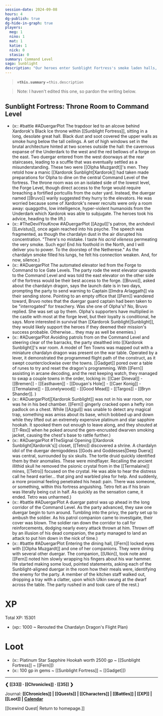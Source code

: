 ```yaml
---
session-date: 2024-09-08
hours: 4
dg-publish: true
dg-hide-in-graph: true
players:
  meg: 1
  nino: 1
  mat: 1
  katie: 1
  nick: 0
  stasia: 0
summary: Command Level
saga: Sunblight
description: "Our heroes enter Sunblight Fortress's smoke laden halls, stealthily moving from the throne room to the command level with the aid of Muzgardt-aligned duergar. Azgul and Tetro suffer independent psychic episodes in their exploring: Azgul listening to the calculated, simmering rage of Levistus and Tetro feeling the brain-splitting agony of a nearby lifeform. They learn that Sunblight's army is positioned to strike Ten Towns in two days, prompting them to send a message of warning to Captain Imdra Arlaggath in Easthaven. Finding Xardorok's War Room, the party uncovers the flight path of the chardalyn dragon. Gadget manages to scramble the chardalyn dragon's route, securing Ten Towns several more hours in case it falls under siege. Fern loots Xardorok's bedside chest, gleeful but cautious. Their stealth turns into bloodshed as they stumble into a patrol and skirmish in the dining halls, reuniting with Olpha Muzgardt."
---
```


> **`=this.summary`**
> `=this.description`

> Note: I haven't edited this one, so pardon the writing below.

## Sunblight Fortress: Throne Room to Command Level
- (x:: #battle #ADuergarPlot The trapdoor led to an alcove behind Xardorok's Black Ice throne within [[Sunblight Fortress]], sitting in a long, desolate great hall. Black dust and soot covered the upper walls as smoke hung below the tall ceilings. A set of high windows set in the brutal architecture hinted at two scenes outside the hall: the cavernous expanse of the Underdark to the west and the red bellows of a forge on the east. Two duergar entered from the west doorways at the rear staircases, leading to a scuffle that was eventually settled as a misunderstanding. These two were [[Olpha Muzgardt]]'s men. They retold how a manic [[Xardorok Sunblight|Xardorok]] had taken made preparations for Olpha to dine on the central Command Level of the fortress. The throne room was on an isolated side of the lowest level, the Forge Level, though direct access to the forge would require breaching a fortified portcullis from the outer yard. Instead, the duergar named [[Bruvo]] warily suggested they hurry to the elevators. He was worried because some of Xardorok's newer recruits were only a room away: quaggoths, low intelligence, hyper-violent humanoids from the Underdark which Xardorok was able to subjugate. The heroes took his advice, heading to the lift.)
- (x:: #TheDevilYouKnow #ADuergarPlot [[Azgul]]'s patron, the archdevil [[Levistus]], once again reached into his psyche. The speech was fragmented, as though the chardalyn dust in the air disrupted his concentration. "There's no mistake. I taste *his acrid vileness* permeating the very smoke. Such ego! End *his* foothold in the North, and I will deliver you to power. To the doorstep of the Netherese." As the chardalyn smoke filled his lungs, he felt his connection weaken. And, for now, silence.)
- (x:: #ADuergarPlot The automated elevator led from the Forge to Command to Ice Gate Levels. The party rode the west elevator upwards to the Command Level and was told the east elevator on the other side of the fortress would be their best access to the forge. [[Bruvo]], asked about the chardalyn dragon, says the launch date is in two days, prompting the party to send warning to Captain [[Imdra Arlaggath]] via their sending stone. Pointing to an empty office that [[Fern]] wandered toward, Bruvo notes that the duergar guard captain had been taken to be "interrogated" for treachery. Was she one of Olpha's? No, Bruvo replied. She was set up by them. Olpha's supporters have multiplied in the castle with most at the forge level, but their loyalty is conditional, he says. More interested in survival than [[Xardorok Sunblight|Sunblight]], they would likely support the heroes if they deemed their mission's success probable. Otherwise... they may as well be enemies.)
- (x:: #ADuergarPlot Avoiding patrols from on the Command Level and steering clear of the barracks, the party stealthed into [[Xardorok Sunblight]]'s war room. A model of Ten Towns was mapped out with a miniature chardalyn dragon was present on the war table. Operated by a lever, it demonstrated the programmed flight path of the construct, as it swept counterclockwise over the towns. [[Gadget]] pored over a table of runes to try and reset the dragon's programming. With [[Fern]] assisting in arcane decoding, and the rest keeping watch, they managed to swap a couple towns in the order, locking in: [[Caer Dineval]] - [[Bremen]] - [[Easthaven]] - [[Dougan's Hole]] - [[Caer Konig]] - [[Termalaine]] - [[Lonelywood]] - [[Good Mead]] - [[Targos]] - [[Bryn Shander]]. )
- (x:: #ADuergarPlot[[Xardorok Sunblight]] was not in his war room, nor was he in his bed chamber. [[Fern]] gingerly cracked open a hefty iron padlock on a chest. While [[Azgul]] was unable to detect any magical trap, something was amiss about its base, which bobbed up and down while they lifted out an extremely expensive platinum and star sapphire hookah. It spooked them out enough to leave along, and they shouted at [[T-Rex]] when he poked around the gem-encrusted dwarven smoking jacket, causing the chest's base to rattle further.)
- (x:: #ADuergarPlot #TheSignal Opening [[Xardorok Sunblight|Xardorok's]] closet, [[Tetro]] discovered a shrine. A chardalyn idol of the duergar demigoddess [[Gods and Goddesses|Deep Duera]] was central, surrounded by six skulls. The tortle druid quickly identified them by their anomalies. These were mindflayer. Recalling the ancient illithid skull he removed the psionic crystal from in the [[Termalaine]] mines, [[Tetro]] focused on the crystal. He was able to hear the distress call he heard earlier... that ping and warbled plea for help. And suddenly, a more proximal feeling penetrated his head: pain. There was someone, or something, within this fortress anguishing. Tetro felt as if his brain was literally being cut in half. As quickly as the sensation came, it ended. Tetro was unharmed.)
- (x:: #battle #ADuergarPlot A duergar patrol was up ahead in the long corridor of the Command Level. As the party advanced, they saw one duergar begin to turn around. Tumbling into the privy, the party set up to ambush the soldier. As his patrol companion came to investigate, their cover was blown. The soldier ran down the corridor to call for reinforcements, dodging nearly every attack thrown at him. Thrown off by an illusion of his dead companion, the party managed to land an attack to put him down in the nick of time.)
- (x:: #battle #ADuergarPlot Entering the dining hall, [[Fern]] locked eyes with [[Olpha Muzgardt]] and one of her companions. They were dining with several other duergar. The companion, [[Ulkin]], took note and [[Fern]] noted him slowly wrapping his fingers about his war hammer. He started making some loud, pointed statements, asking each of the Sunblight-aligned duergar in the room how their meals were, identifying the enemy for the party. A member of the kitchen staff walked out, dropping a tray with a clatter, upon which Ulkin swung at the dwarf across the table. The party rushed in and took care of the rest.)

# XP
Total XP: 15301
- (xp:: 1000 ~ Rerouted the Chardalyn Dragon's Flight Plan)

# Loot
- (x:: Platinum Star Sapphire Hookah worth 2500 gp ~ [[Sunblight Fortress]] ~ [[Fern]])
- (x:: 100 gp in gems ~ [[Sunblight Fortress]] ~ [[Gadget]])

---
**❮ [[33]] · [[Chronicles]] ·  [[35]] ❯**

Journal: **[[Chronicles]] | [[Quests]] |  [[Characters]] | [[Battles]] | [[XP]] | [[Loot]] | [Calendar](https://app.fantasy-calendar.com/calendars/38f9e3f5098bac1f655a4fb4241f35eb)**

[[Icewind Quest| Return to homepage.]]